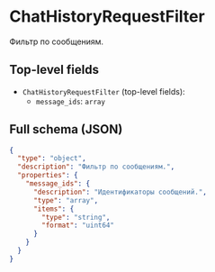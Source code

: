 # ChatHistoryRequestFilter

Фильтр по сообщениям.

## Top-level fields
- `ChatHistoryRequestFilter` (top-level fields):
  - `message_ids`: `array`

## Full schema (JSON)
```json
{
  "type": "object",
  "description": "Фильтр по сообщениям.",
  "properties": {
    "message_ids": {
      "description": "Идентификаторы сообщений.",
      "type": "array",
      "items": {
        "type": "string",
        "format": "uint64"
      }
    }
  }
}
```
